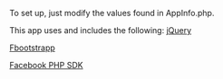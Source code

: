 To set up, just modify the values found in AppInfo.php.

This app uses and includes the following:
[jQuery](http://jquery.com/)

[Fbootstrapp](http://ckrack.github.com/fbootstrapp/)

[Facebook PHP SDK](https://github.com/facebook/facebook-php-sdk)
